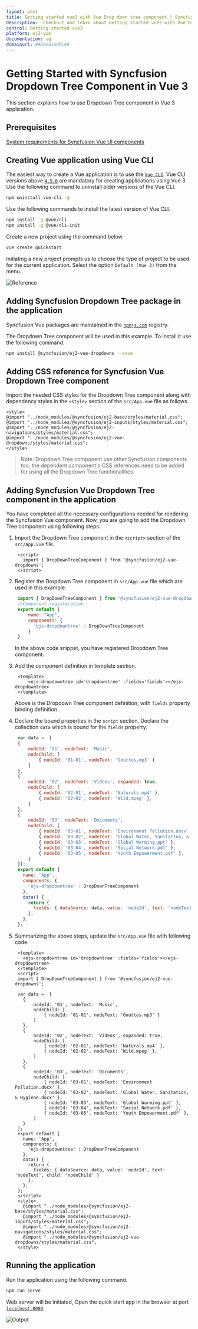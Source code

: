 ```yaml
---
layout: post
title: Getting started vue3 with Vue Drop down tree component | Syncfusion
description:  Checkout and learn about Getting started vue3 with Vue Drop down tree component of Syncfusion Essential JS 2 and more details.
control: Getting started vue3 
platform: ej2-vue
documentation: ug
domainurl: ##DomainURL##
---
```


# Getting Started with Syncfusion Dropdown Tree Component in Vue 3

This section explains how to use Dropdown Tree component in Vue 3 application.

## Prerequisites

[System requirements for Syncfusion Vue UI components](https://ej2.syncfusion.com/vue/documentation/system-requirements/)

## Creating Vue application using Vue CLI

The easiest way to create a Vue application is to use the [`Vue CLI`](https://github.com/vuejs/vue-cli). Vue CLI versions above [`4.5.0`](https://v3.vuejs.org/guide/migration/introduction.html#vue-cli) are mandatory for creating applications using Vue 3. Use the following command to uninstall older versions of the Vue CLI.

```bash
npm uninstall vue-cli -g
```

Use the following commands to install the latest version of Vue CLI.

```bash
npm install -g @vue/cli
npm install -g @vue/cli-init
```

Create a new project using the command below.

```bash
vue create quickstart

```

Initiating a new project prompts us to choose the type of project to be used for the current application. Select the option `Default (Vue 3)` from the menu.

![Reference](./images/vue3-terminal.png)

## Adding Syncfusion Dropdown Tree package in the application

Syncfusion Vue packages are maintained in the [`npmjs.com`](https://www.npmjs.com/~syncfusionorg) registry.

The Dropdown Tree component will be used in this example. To install it use the following command.

```bash
npm install @syncfusion/ej2-vue-dropdowns --save
```

## Adding CSS reference for Syncfusion Vue Dropdown Tree component

Import the needed CSS styles for the Dropdown Tree component along with dependency styles in the `<style>` section of the `src/App.vue` file as follows.

```
<style>
@import "../node_modules/@syncfusion/ej2-base/styles/material.css";
@import "../node_modules/@syncfusion/ej2-inputs/styles/material.css";
@import "../node_modules/@syncfusion/ej2-navigations/styles/material.css";
@import "../node_modules/@syncfusion/ej2-vue-dropdowns/styles/material.css";
</style>
```

>Note: Dropdown Tree component use other Syncfusion components too, the dependent component's CSS references need to be added for using all the Dropdown Tree functionalities.

## Adding Syncfusion Vue Dropdown Tree component in the application

You have completed all the necessary configurations needed for rendering the Syncfusion Vue component. Now, you are going to add the Dropdown Tree component using following steps.

  1. Import the Dropdown Tree component in the `<script>` section of the `src/App.vue` file.

     ```
      <script>
        import { DropDownTreeComponent } from '@syncfusion/ej2-vue-dropdowns';
      </script>  
     ```
  2. Register the Dropdown Tree component in `src/App.vue` file which are used in this example.

     ```js
      import { DropDownTreeComponent } from '@syncfusion/ej2-vue-dropdowns';
      //Component registeration
      export default {
          name: "App",
          components: {
            'ejs-dropdowntree' : DropDownTreeComponent
          }
      }
     ```

     In the above code snippet, you have registered Dropdown Tree component.

  3. Add the component definition in template section.

     ```
      <template>
          <ejs-dropdowntree id='dropdowntree' :fields='fields'></ejs-dropdowntree>
      </template>  
     ```

     Above is the Dropdown Tree component definition, with `fields` property binding definition.

  4. Declare the bound properties in the `script` section. Declare the collection `data` which is bound for the `fields` property.

     ```js
      var data =  [
      {
          nodeId: '01', nodeText: 'Music',
          nodeChild: [
              { nodeId: '01-01', nodeText: 'Gouttes.mp3' }
          ]
      },
      {
          nodeId: '02', nodeText: 'Videos', expanded: true,
          nodeChild: [
              { nodeId: '02-01', nodeText: 'Naturals.mp4' },
              { nodeId: '02-02', nodeText: 'Wild.mpeg' },
          ]
      },
      {
          nodeId: '03', nodeText: 'Documents',
          nodeChild: [
              { nodeId: '03-01', nodeText: 'Environment Pollution.docx' },
              { nodeId: '03-02', nodeText: 'Global Water, Sanitation, & Hygiene.docx' },
              { nodeId: '03-03', nodeText: 'Global Warming.ppt' },
              { nodeId: '03-04', nodeText: 'Social Network.pdf' },
              { nodeId: '03-05', nodeText: 'Youth Empowerment.pdf' },
          ]
      }];
      export default {
        name: 'App',
        components: {
          'ejs-dropdowntree' : DropDownTreeComponent
        },
        data() {
          return {
            fields: { dataSource: data, value: 'nodeId', text: 'nodeText', child: 'nodeChild' }
          };
        },
      };
     ```
  
  5. Summarizing the above steps, update the `src/App.vue` file with following code.

     ```
      <template>
        <ejs-dropdowntree id='dropdowntree' :fields='fields'></ejs-dropdowntree>
      </template>
      <script>
      import { DropDownTreeComponent } from '@syncfusion/ej2-vue-dropdowns';

      var data =  [
        {
            nodeId: '01', nodeText: 'Music',
            nodeChild: [
                { nodeId: '01-01', nodeText: 'Gouttes.mp3' }
            ]
        },
        {
            nodeId: '02', nodeText: 'Videos', expanded: true,
            nodeChild: [
                { nodeId: '02-01', nodeText: 'Naturals.mp4' },
                { nodeId: '02-02', nodeText: 'Wild.mpeg' },
            ]
        },
        {
            nodeId: '03', nodeText: 'Documents',
            nodeChild: [
                { nodeId: '03-01', nodeText: 'Environment Pollution.docx' },
                { nodeId: '03-02', nodeText: 'Global Water, Sanitation, & Hygiene.docx' },
                { nodeId: '03-03', nodeText: 'Global Warming.ppt' },
                { nodeId: '03-04', nodeText: 'Social Network.pdf' },
                { nodeId: '03-05', nodeText: 'Youth Empowerment.pdf' },
            ]
        }
      ];
      export default {
        name: 'App',
        components: {
          'ejs-dropdowntree' : DropDownTreeComponent
        },
        data() {
          return {
            fields: { dataSource: data, value: 'nodeId', text: 'nodeText', child: 'nodeChild' }
          };
        },
      };
      </script>
      <style>
        @import "../node_modules/@syncfusion/ej2-base/styles/material.css";
        @import "../node_modules/@syncfusion/ej2-inputs/styles/material.css";
        @import "../node_modules/@syncfusion/ej2-navigations/styles/material.css";
        @import "../node_modules/@syncfusion/ej2-vue-dropdowns/styles/material.css";
      </style>
     ```

## Running the application

Run the application using the following command.

```bash
npm run serve
```

Web server will be initiated, Open the quick start app in the browser at port [`localhost:8080`](http://localhost:8080/).

![Output](./images/dropdowntree.PNG)
